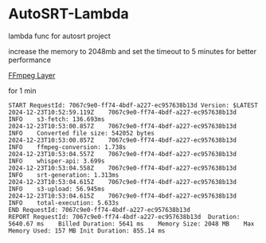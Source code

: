 # AutoSRT-Lambda
lambda func for autosrt project

increase the memory to 2048mb and set the timeout to 5 minutes for better performance

[FFmpeg Layer](https://serverlessrepo.aws.amazon.com/applications/us-east-1/145266761615/ffmpeg-lambda-layer)

for 1 min
```
START RequestId: 7067c9e0-ff74-4bdf-a227-ec957638b13d Version: $LATEST
2024-12-23T10:52:59.119Z	7067c9e0-ff74-4bdf-a227-ec957638b13d	INFO	s3-fetch: 136.693ms
2024-12-23T10:53:00.857Z	7067c9e0-ff74-4bdf-a227-ec957638b13d	INFO	Converted file size: 542052 bytes
2024-12-23T10:53:00.857Z	7067c9e0-ff74-4bdf-a227-ec957638b13d	INFO	ffmpeg-conversion: 1.738s
2024-12-23T10:53:04.557Z	7067c9e0-ff74-4bdf-a227-ec957638b13d	INFO	whisper-api: 3.699s
2024-12-23T10:53:04.558Z	7067c9e0-ff74-4bdf-a227-ec957638b13d	INFO	srt-generation: 1.313ms
2024-12-23T10:53:04.615Z	7067c9e0-ff74-4bdf-a227-ec957638b13d	INFO	s3-upload: 56.945ms
2024-12-23T10:53:04.615Z	7067c9e0-ff74-4bdf-a227-ec957638b13d	INFO	total-execution: 5.633s
END RequestId: 7067c9e0-ff74-4bdf-a227-ec957638b13d
REPORT RequestId: 7067c9e0-ff74-4bdf-a227-ec957638b13d	Duration: 5640.67 ms	Billed Duration: 5641 ms	Memory Size: 2048 MB	Max Memory Used: 157 MB	Init Duration: 855.14 ms	
```
